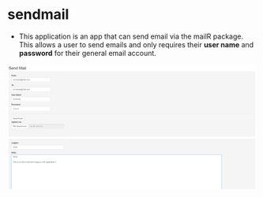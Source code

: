 # sendmail
+ This application is an app that can send email via the mailR package. This allows a user to send emails and only requires their **user name** and **password** for their general email account. 

![](./www/mail.png)
